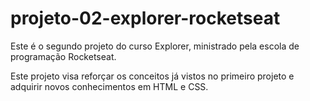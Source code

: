 # projeto-02-explorer-rocketseat
Este é o segundo projeto do curso Explorer, ministrado pela escola de programação Rocketseat. 

Este projeto visa reforçar os conceitos já vistos no primeiro projeto e adquirir novos conhecimentos em HTML e CSS.